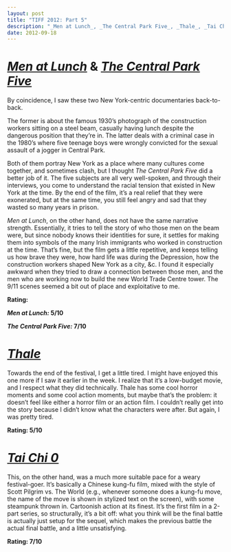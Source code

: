 ```yaml
---
layout: post
title: "TIFF 2012: Part 5"
description: "_Men at Lunch_, _The Central Park Five_, _Thale_, _Tai Chi 0_"
date: 2012-09-18
---
```


# [_Men at Lunch_](http://www.imdb.com/title/tt2373324/) & [_The Central Park Five_](http://www.imdb.com/title/tt2380247/)

By coincidence, I saw these two New York-centric documentaries back-to-back. 

The former is about the famous 1930’s photograph of the construction workers sitting on a steel beam, casually having lunch despite the dangerous position that they’re in. The latter deals with a criminal case in the 1980’s where five teenage boys were wrongly convicted for the sexual assault of a jogger in Central Park.

Both of them portray New York as a place where many cultures come together, and sometimes clash, but I thought _The Central Park Five_ did a better job of it. The five subjects are all very well-spoken, and through their interviews, you come to understand the racial tension that existed in New York at the time. By the end of the film, it’s a real relief that they were exonerated, but at the same time, you still feel angry and sad that they wasted so many years in prison.

_Men at Lunch_, on the other hand, does not have the same narrative strength. Essentially, it tries to tell the story of who those men on the beam were, but since nobody knows their identities for sure, it settles for making them into symbols of the many Irish immigrants who worked in construction at the time. That’s fine, but the film gets a little repetitive, and keeps telling us how brave they were, how hard life was during the Depression, how the construction workers shaped New York as a city, &c. I found it especially awkward when they tried to draw a connection between those men, and the men who are working now to build the new World Trade Centre tower. The 9/11 scenes seemed a bit out of place and exploitative to me.

**Rating:**

**_Men at Lunch:_ 5/10**

**_The Central Park Five:_ 7/10**

# [_Thale_](http://www.imdb.com/title/tt2112287/)

Towards the end of the festival, I get a little tired. I might have enjoyed this one more if I saw it earlier in the week. I realize that it’s a low-budget movie, and I respect what they did technically. Thale has some cool horror moments and some cool action moments, but maybe that’s the problem: it doesn’t feel like either a horror film or an action film. I couldn’t really get into the story because I didn’t know what the characters were after. But again, I was pretty tired.

**Rating: 5/10**

# [_Tai Chi 0_](http://www.imdb.com/title/tt1981080/)

This, on the other hand, was a much more suitable pace for a weary festival-goer. It’s basically a Chinese kung-fu film, mixed with the style of Scott Pilgrim vs. The World (e.g., whenever someone does a kung-fu move, the name of the move is shown in stylized text on the screen), with some steampunk thrown in. Cartoonish action at its finest. It’s the first film in a 2-part series, so structurally, it’s a bit off: what you think will be the final battle is actually just setup for the sequel, which makes the previous battle the actual final battle, and a little unsatisfying.

**Rating: 7/10**